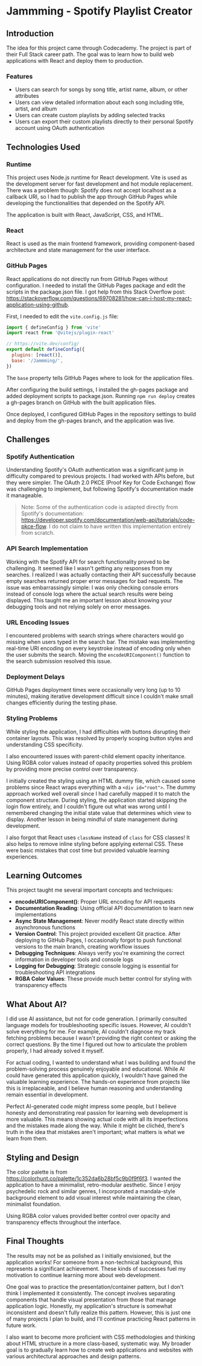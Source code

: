 # Jammming - Spotify Playlist Creator

## Introduction
The idea for this project came through Codecademy. The project is part of their Full Stack career path. The goal was to learn how to build web applications with React and deploy them to production.

### Features
- Users can search for songs by song title, artist name, album, or other attributes
- Users can view detailed information about each song including title, artist, and album
- Users can create custom playlists by adding selected tracks
- Users can export their custom playlists directly to their personal Spotify account using OAuth authentication

## Technologies Used

### Runtime
This project uses Node.js runtime for React development. Vite is used as the development server for fast development and hot module replacement. There was a problem though: Spotify does not accept localhost as a callback URI, so I had to publish the app through GitHub Pages while developing the functionalities that depended on the Spotify API.

The application is built with React, JavaScript, CSS, and HTML.

### React
React is used as the main frontend framework, providing component-based architecture and state management for the user interface.

### GitHub Pages
React applications do not directly run from GitHub Pages without configuration. I needed to install the GitHub Pages package and edit the scripts in the package.json file. I got help from this Stack Overflow post: https://stackoverflow.com/questions/69708281/how-can-i-host-my-react-application-using-github.

First, I needed to edit the `vite.config.js` file:

```js
import { defineConfig } from 'vite'
import react from '@vitejs/plugin-react'

// https://vite.dev/config/
export default defineConfig({
  plugins: [react()],
  base: '/Jammming/',
})
```

The `base` property tells GitHub Pages where to look for the application files.

After configuring the build settings, I installed the gh-pages package and added deployment scripts to package.json. Running `npm run deploy` creates a gh-pages branch on GitHub with the built application files.

Once deployed, I configured GitHub Pages in the repository settings to build and deploy from the gh-pages branch, and the application was live.

## Challenges

### Spotify Authentication
Understanding Spotify's OAuth authentication was a significant jump in difficulty compared to previous projects. I had worked with APIs before, but they were simpler. The OAuth 2.0 PKCE (Proof Key for Code Exchange) flow was challenging to implement, but following Spotify's documentation made it manageable.

> Note: Some of the authentication code is adapted directly from Spotify's documentation: https://developer.spotify.com/documentation/web-api/tutorials/code-pkce-flow. I do not claim to have written this implementation entirely from scratch.

### API Search Implementation
Working with the Spotify API for search functionality proved to be challenging. It seemed like I wasn't getting any responses from my searches. I realized I was actually contacting their API successfully because empty searches returned proper error messages for bad requests. The issue was embarrassingly simple: I was only checking console errors instead of console logs where the actual search results were being displayed. This taught me an important lesson about knowing your debugging tools and not relying solely on error messages.

### URL Encoding Issues
I encountered problems with search strings where characters would go missing when users typed in the search bar. The mistake was implementing real-time URI encoding on every keystroke instead of encoding only when the user submits the search. Moving the `encodeURIComponent()` function to the search submission resolved this issue.

### Deployment Delays
GitHub Pages deployment times were occasionally very long (up to 10 minutes), making iterative development difficult since I couldn't make small changes efficiently during the testing phase.

### Styling Problems
While styling the application, I had difficulties with buttons disrupting their container layouts. This was resolved by properly scoping button styles and understanding CSS specificity.

I also encountered issues with parent-child element opacity inheritance. Using RGBA color values instead of opacity properties solved this problem by providing more precise control over transparency.

I initially created the styling using an HTML dummy file, which caused some problems since React wraps everything with a `<div id="root">`. The dummy approach worked well overall since I had carefully mapped it to match the component structure. During styling, the application started skipping the login flow entirely, and I couldn't figure out what was wrong until I remembered changing the initial state value that determines which view to display. Another lesson in being mindful of state management during development.

I also forgot that React uses `className` instead of `class` for CSS classes! It also helps to remove inline styling before applying external CSS. These were basic mistakes that cost time but provided valuable learning experiences.

## Learning Outcomes

This project taught me several important concepts and techniques:

- **encodeURIComponent()**: Proper URL encoding for API requests
- **Documentation Reading**: Using official API documentation to learn new implementations
- **Async State Management**: Never modify React state directly within asynchronous functions
- **Version Control**: This project provided excellent Git practice. After deploying to GitHub Pages, I occasionally forgot to push functional versions to the main branch, creating workflow issues
- **Debugging Techniques**: Always verify you're examining the correct information in developer tools and console logs
- **Logging for Debugging**: Strategic console logging is essential for troubleshooting API integrations
- **RGBA Color Values**: These provide much better control for styling with transparency effects

## What About AI?

I did use AI assistance, but not for code generation. I primarily consulted language models for troubleshooting specific issues. However, AI couldn't solve everything for me. For example, AI couldn't diagnose my track fetching problems because I wasn't providing the right context or asking the correct questions. By the time I figured out how to articulate the problem properly, I had already solved it myself.

For actual coding, I wanted to understand what I was building and found the problem-solving process genuinely enjoyable and educational. While AI could have generated this application quickly, I wouldn't have gained the valuable learning experience. The hands-on experience from projects like this is irreplaceable, and I believe human reasoning and understanding remain essential in development.

Perfect AI-generated code might impress some people, but I believe honesty and demonstrating real passion for learning web development is more valuable. This means showing actual code with all its imperfections and the mistakes made along the way. While it might be clichéd, there's truth in the idea that mistakes aren't important; what matters is what we learn from them.

## Styling and Design

The color palette is from https://colorhunt.co/palette/1c352da6b28bf5c9b0f9f6f3. I wanted the application to have a minimalist, retro-modular aesthetic. Since I enjoy psychedelic rock and similar genres, I incorporated a mandala-style background element to add visual interest while maintaining the clean, minimalist foundation.

Using RGBA color values provided better control over opacity and transparency effects throughout the interface.

## Final Thoughts

The results may not be as polished as I initially envisioned, but the application works! For someone from a non-technical background, this represents a significant achievement. These kinds of successes fuel my motivation to continue learning more about web development.

One goal was to practice the presentation/container pattern, but I don't think I implemented it consistently. The concept involves separating components that handle visual presentation from those that manage application logic. Honestly, my application's structure is somewhat inconsistent and doesn't fully realize this pattern. However, this is just one of many projects I plan to build, and I'll continue practicing React patterns in future work.

I also want to become more proficient with CSS methodologies and thinking about HTML structure in a more class-based, systematic way. My broader goal is to gradually learn how to create web applications and websites with various architectural approaches and design patterns.
